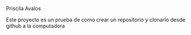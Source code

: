 Priscila Avalos

Este proyecto es un prueba de como crear un repositorio y clonarlo desde github a la computadora
